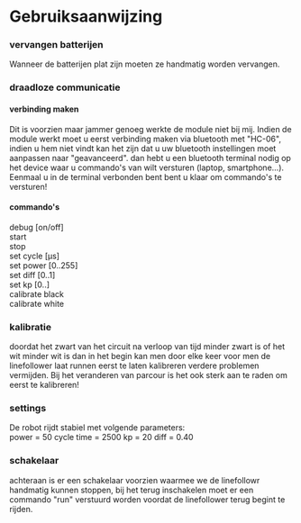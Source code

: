 # Gebruiksaanwijzing

### vervangen batterijen
Wanneer de batterijen plat zijn moeten ze handmatig worden vervangen.

### draadloze communicatie
#### verbinding maken
Dit is voorzien maar jammer genoeg werkte de module niet bij mij. Indien de module werkt moet u eerst verbinding maken via bluetooth met "HC-06", indien u hem niet vindt kan het zijn dat u uw bluetooth instellingen moet aanpassen naar "geavanceerd". dan hebt u een bluetooth terminal nodig op het device waar u commando's van wilt versturen (laptop, smartphone...). Eenmaal u in de terminal verbonden bent bent u klaar om commando's te versturen!

#### commando's
debug [on/off]  
start  
stop  
set cycle [µs]  
set power [0..255]  
set diff [0..1]  
set kp [0..]   
calibrate black  
calibrate white  

### kalibratie
doordat het zwart van het circuit na verloop van tijd minder zwart is of het wit minder wit is dan in het begin kan men door elke keer voor men de linefollower laat runnen eerst te laten kalibreren verdere problemen vermijden. Bij het veranderen van parcour is het ook sterk aan te raden om eerst te kalibreren!

### settings
De robot rijdt stabiel met volgende parameters:  
power = 50
cycle time = 2500
kp = 20
diff = 0.40

### schakelaar
achteraan is er een schakelaar voorzien waarmee we de linefollowr handmatig kunnen stoppen, bij het terug inschakelen moet er een commando "run" verstuurd worden voordat de linefollower terug begint te rijden.
